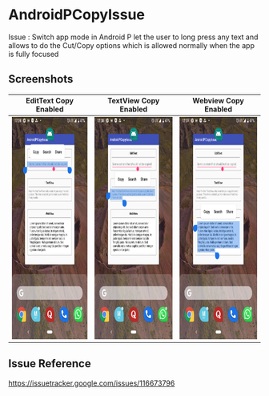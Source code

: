 # AndroidPCopyIssue


Issue : Switch app mode in Android P let the user to long press any text and allows to do the Cut/Copy options which is allowed normally when the app is fully focused


## Screenshots

|     EditText Copy Enabled     |   TextView Copy Enabled       |   Webview Copy Enabled       | 
| ----------------------------  | ----------------------------- | ---------------------------- | 
| <img src='screenshots/edittext_copy.png' height=444 width=250 /> | <img src='screenshots/textview_copy.png' height=444 width=250 />   | <img src='screenshots/webview_copy.png' height=444 width=250 />   |


## Issue Reference 

<a href='https://issuetracker.google.com/issues/116673796'>https://issuetracker.google.com/issues/116673796</a>
